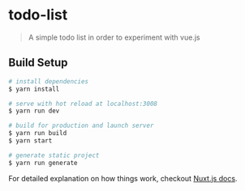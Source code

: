 # todo-list

> A simple todo list in order to experiment with vue.js

## Build Setup

``` bash
# install dependencies
$ yarn install

# serve with hot reload at localhost:3008
$ yarn run dev

# build for production and launch server
$ yarn run build
$ yarn start

# generate static project
$ yarn run generate
```

For detailed explanation on how things work, checkout [Nuxt.js docs](https://nuxtjs.org).
